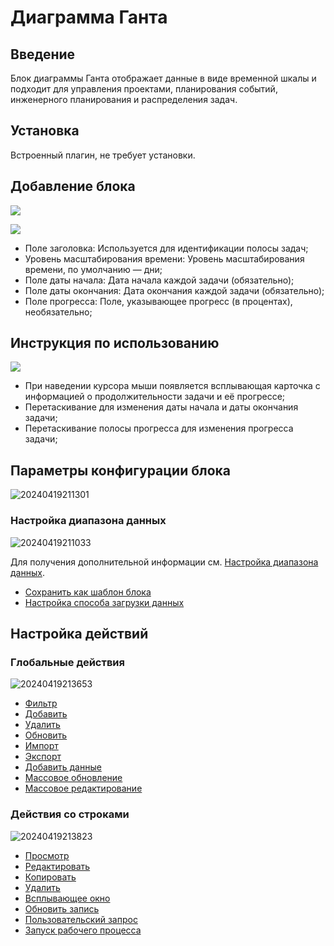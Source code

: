 # Диаграмма Ганта

<PluginInfo name="block-gantt"></PluginInfo>

## Введение

Блок диаграммы Ганта отображает данные в виде временной шкалы и подходит для управления проектами, планирования событий, инженерного планирования и распределения задач.

## Установка

Встроенный плагин, не требует установки.

## Добавление блока

![](https://static-docs.nocobase.com/f064f8fadf52947c990f5dad97736f98.png)

![](https://static-docs.nocobase.com/858112f44bc543973b6e5b03856a6360.png)

- Поле заголовка: Используется для идентификации полосы задач;
- Уровень масштабирования времени: Уровень масштабирования времени, по умолчанию — дни;
- Поле даты начала: Дата начала каждой задачи (обязательно);
- Поле даты окончания: Дата окончания каждой задачи (обязательно);
- Поле прогресса: Поле, указывающее прогресс (в процентах), необязательно;

## Инструкция по использованию

![](https://static-docs.nocobase.com/fff6fe1e1fe0a88d20f80b3bb7233608.gif)

- При наведении курсора мыши появляется всплывающая карточка с информацией о продолжительности задачи и её прогрессе;
- Перетаскивание для изменения даты начала и даты окончания задачи;
- Перетаскивание полосы прогресса для изменения прогресса задачи;

## Параметры конфигурации блока

![20240419211301](https://static-docs.nocobase.com/20240419211301.png)

### Настройка диапазона данных

![20240419211033](https://static-docs.nocobase.com/20240419211033.png)

Для получения дополнительной информации см. [Настройка диапазона данных](/handbook/ui/blocks/block-settings/data-scope).

- [Сохранить как шаблон блока](/handbook/ui/blocks/block-settings/block-template)
- [Настройка способа загрузки данных](/handbook/ui/blocks/block-settings/loading-mode)

## Настройка действий

### Глобальные действия

![20240419213653](https://static-docs.nocobase.com/20240419213653.png)

- [Фильтр](/handbook/ui/actions/types/filter)
- [Добавить](/handbook/ui/actions/types/add-new)
- [Удалить](/handbook/ui/actions/types/delete)
- [Обновить](/handbook/ui/actions/types/refresh)
- [Импорт](/handbook/action-import)
- [Экспорт](/handbook/action-export)
- [Добавить данные](/handbook/action-add-record)
- [Массовое обновление](/handbook/action-bulk-update)
- [Массовое редактирование](/handbook/action-bulk-edit)

### Действия со строками

![20240419213823](https://static-docs.nocobase.com/20240419213823.png)

- [Просмотр](/handbook/ui/actions/types/view)
- [Редактировать](/handbook/ui/actions/types/edit)
- [Копировать](/handbook/action-duplicate)
- [Удалить](/handbook/ui/actions/types/delete)
- [Всплывающее окно](/handbook/ui/actions/types/pop-up)
- [Обновить запись](/handbook/ui/actions/types/update-record)
- [Пользовательский запрос](/handbook/action-custom-request)
- [Запуск рабочего процесса](/handbook/workflow/manual/triggers/custom-action)